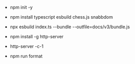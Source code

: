- npm init -y
- npm install typescript esbuild chess.js snabbdom

- npx esbuild index.ts --bundle --outfile=docs/v3/bundle.js

- npm install -g http-server
- http-server -c-1

- npm run format
